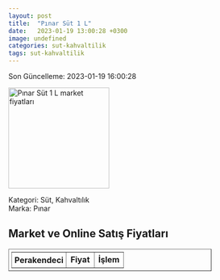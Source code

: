 ```yaml
---
layout: post
title:  "Pınar Süt 1 L"
date:   2023-01-19 13:00:28 +0300
image: undefined
categories: sut-kahvaltilik
tags: sut-kahvaltilik
---
```


Son Güncelleme: 2023-01-19 16:00:28

<img src="undefined" width="200" alt="Pınar Süt 1 L market fiyatları" />

Kategori: Süt, Kahvaltılık
<br />
Marka: Pınar

<h2>Market ve Online Satış Fiyatları</h2>

<table border="1" style="padding: 5px;width:80%;">
  <tr>
    <td style="padding: 5px;"><strong>Perakendeci</strong></td>
    <td><strong>Fiyat</strong></td>
    <td><strong>İşlem</strong></td>
  </tr>
  
</table>
